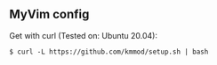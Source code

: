 ## MyVim config

Get with curl (Tested on: Ubuntu 20.04):

```
$ curl -L https://github.com/kmmod/setup.sh | bash
```
